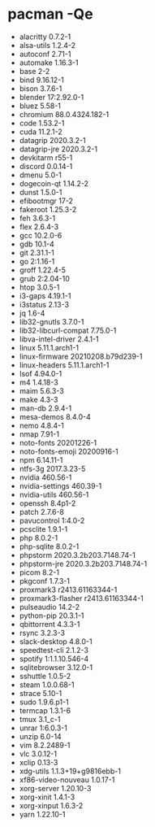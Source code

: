 # pacman -Qe

* alacritty 0.7.2-1
* alsa-utils 1.2.4-2
* autoconf 2.71-1
* automake 1.16.3-1
* base 2-2
* bind 9.16.12-1
* bison 3.7.6-1
* blender 17:2.92.0-1
* bluez 5.58-1
* chromium 88.0.4324.182-1
* code 1.53.2-1
* cuda 11.2.1-2
* datagrip 2020.3.2-1
* datagrip-jre 2020.3.2-1
* devkitarm r55-1
* discord 0.0.14-1
* dmenu 5.0-1
* dogecoin-qt 1.14.2-2
* dunst 1.5.0-1
* efibootmgr 17-2
* fakeroot 1.25.3-2
* feh 3.6.3-1
* flex 2.6.4-3
* gcc 10.2.0-6
* gdb 10.1-4
* git 2.31.1-1
* go 2:1.16-1
* groff 1.22.4-5
* grub 2:2.04-10
* htop 3.0.5-1
* i3-gaps 4.19.1-1
* i3status 2.13-3
* jq 1.6-4
* lib32-gnutls 3.7.0-1
* lib32-libcurl-compat 7.75.0-1
* libva-intel-driver 2.4.1-1
* linux 5.11.1.arch1-1
* linux-firmware 20210208.b79d239-1
* linux-headers 5.11.1.arch1-1
* lsof 4.94.0-1
* m4 1.4.18-3
* maim 5.6.3-3
* make 4.3-3
* man-db 2.9.4-1
* mesa-demos 8.4.0-4
* nemo 4.8.4-1
* nmap 7.91-1
* noto-fonts 20201226-1
* noto-fonts-emoji 20200916-1
* npm 6.14.11-1
* ntfs-3g 2017.3.23-5
* nvidia 460.56-1
* nvidia-settings 460.39-1
* nvidia-utils 460.56-1
* openssh 8.4p1-2
* patch 2.7.6-8
* pavucontrol 1:4.0-2
* pcsclite 1.9.1-1
* php 8.0.2-1
* php-sqlite 8.0.2-1
* phpstorm 2020.3.2b203.7148.74-1
* phpstorm-jre 2020.3.2b203.7148.74-1
* picom 8.2-1
* pkgconf 1.7.3-1
* proxmark3 r2413.61163344-1
* proxmark3-flasher r2413.61163344-1
* pulseaudio 14.2-2
* python-pip 20.3.1-1
* qbittorrent 4.3.3-1
* rsync 3.2.3-3
* slack-desktop 4.8.0-1
* speedtest-cli 2.1.2-3
* spotify 1:1.1.10.546-4
* sqlitebrowser 3.12.0-1
* sshuttle 1.0.5-2
* steam 1.0.0.68-1
* strace 5.10-1
* sudo 1.9.6.p1-1
* termcap 1.3.1-6
* tmux 3.1_c-1
* unrar 1:6.0.3-1
* unzip 6.0-14
* vim 8.2.2489-1
* vlc 3.0.12-1
* xclip 0.13-3
* xdg-utils 1.1.3+19+g9816ebb-1
* xf86-video-nouveau 1.0.17-1
* xorg-server 1.20.10-3
* xorg-xinit 1.4.1-3
* xorg-xinput 1.6.3-2
* yarn 1.22.10-1
